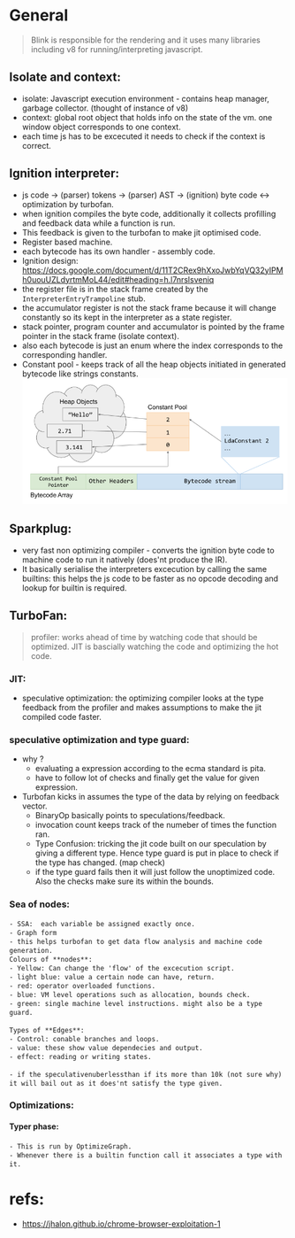 # General

> Blink is responsible for the rendering and it uses many libraries including v8 for running/interpreting javascript.

## Isolate and context:
- isolate: Javascript execution environment - contains heap manager, garbage collector. (thought of instance of v8)
- context: global root object that holds info on the state of the vm. one window object corresponds to one context.
- each time js has to be excecuted it needs to check if the context is correct.

## Ignition interpreter:
- js code -> (parser) tokens -> (parser) AST -> (ignition) byte code <-> optimization by turbofan.
- when ignition compiles the byte code, additionally it collects profilling and feedback data while a function is run.
- This feedback is given to the turbofan to make jit optimised code.
- Register based machine.
- each bytecode has its own handler - assembly code.
- Ignition design: https://docs.google.com/document/d/11T2CRex9hXxoJwbYqVQ32yIPMh0uouUZLdyrtmMoL44/edit#heading=h.l7nrslsveniq
- the register file is in the stack frame created by the `InterpreterEntryTrampoline` stub.
- the accumulator register is not the stack frame because it will change constantly so its kept in the interpreter as a state register.
- stack pointer, program counter and accumulator is pointed by the frame pointer in the stack frame (isolate context).
- also each bytecode is just an enum where the index corresponds to the corresponding handler.
- Constant pool - keeps track of all the heap objects initiated in generated bytecode like strings constants.
![constant pool](image.png)

## Sparkplug:
- very fast non optimizing compiler - converts the ignition byte code to machine code to run it natively (does'nt produce the IR).
- It basically serialise the interpreters excecution by calling the same builtins: this helps the js code to be faster as no opcode decoding and lookup for builtin is required.    
 
## TurboFan:
> profiler: works ahead of time by watching code that should be optimized. JIT is bascially watching the code and optimizing the hot code.

### JIT:
- speculative optimization: the optimizing compiler looks at the type feedback from the profiler and makes assumptions to make the jit compiled code faster.

### speculative optimization and type guard:
- why ?
    - evaluating a expression according to the ecma standard is pita.
    - have to follow lot of checks and finally get the value for given expression.
- Turbofan kicks in assumes the type of the data by relying on feedback vector.
    - BinaryOp basically points to speculations/feedback.
    - invocation count keeps track of the numeber of times the function ran.
    - Type Confusion: tricking the jit code built on our speculation by giving a different type. Hence type guard is put in place to check if the type has changed. (map check)
    - if the type guard fails then it will just follow the unoptimized code. Also the checks make sure its within the bounds.

### Sea of nodes:
    - SSA:  each variable be assigned exactly once.
    - Graph form
    - this helps turbofan to get data flow analysis and machine code generation.
    Colours of **nodes**:
    - Yellow: Can change the 'flow' of the excecution script.
    - light blue: value a certain node can have, return.
    - red: operator overloaded functions.
    - blue: VM level operations such as allocation, bounds check.
    - green: single machine level instructions. might also be a type guard.

    Types of **Edges**:
    - Control: conable branches and loops.
    - value: these show value dependecies and output.
    - effect: reading or writing states.

    - if the speculativenuberlessthan if its more than 10k (not sure why) it will bail out as it does'nt satisfy the type given.

### Optimizations:

#### Typer phase:
    - This is run by OptimizeGraph.
    - Whenever there is a builtin function call it associates a type with it.
	

# refs:
- https://jhalon.github.io/chrome-browser-exploitation-1
